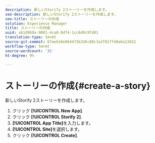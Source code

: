 ```yaml
---
description: 新しいStorify 2ストーリーを作成します。
seo-description: 新しいStorify 2ストーリーを作成します。
seo-title: ストーリーの作成
solution: Experience Manager
title: ストーリーの作成
uuid: ab1d9b9a-9081-4ca0-8df4-1cc6d9c9fd81
translation-type: tm+mt
source-git-commit: 67aeb3de964473b326c88c3a3f81ff48a6a12652
workflow-type: tm+mt
source-wordcount: '31'
ht-degree: 9%

---
```



# ストーリーの作成{#create-a-story}

新しいStorify 2ストーリーを作成します。

1. クリック **[!UICONTROL New App]**.
1. クリック **[!UICONTROL Storify 2]**.
1. **[!UICONTROL App Title]**&#x200B;を入力します。
1. **[!UICONTROL Site]**&#x200B;を選択します。
1. クリック **[!UICONTROL Create]**.
